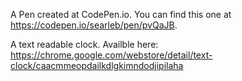 A Pen created at CodePen.io. You can find this one at https://codepen.io/searleb/pen/pvQaJB.

A text readable clock.
Availble here:
https://chrome.google.com/webstore/detail/text-clock/caacmmeopdailkdlgkimndodjipilaha